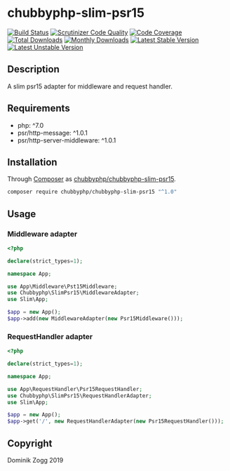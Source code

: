 # chubbyphp-slim-psr15

[![Build Status](https://api.travis-ci.org/chubbyphp/chubbyphp-slim-psr15.png?branch=master)](https://travis-ci.org/chubbyphp/chubbyphp-slim-psr15)
[![Scrutinizer Code Quality](https://scrutinizer-ci.com/g/chubbyphp/chubbyphp-slim-psr15/badges/quality-score.png?b=master)](https://scrutinizer-ci.com/g/chubbyphp/chubbyphp-slim-psr15/?branch=master)
[![Code Coverage](https://scrutinizer-ci.com/g/chubbyphp/chubbyphp-slim-psr15/badges/coverage.png?b=master)](https://scrutinizer-ci.com/g/chubbyphp/chubbyphp-slim-psr15/?branch=master)
[![Total Downloads](https://poser.pugx.org/chubbyphp/chubbyphp-slim-psr15/downloads.png)](https://packagist.org/packages/chubbyphp/chubbyphp-slim-psr15)
[![Monthly Downloads](https://poser.pugx.org/chubbyphp/chubbyphp-slim-psr15/d/monthly)](https://packagist.org/packages/chubbyphp/chubbyphp-slim-psr15)
[![Latest Stable Version](https://poser.pugx.org/chubbyphp/chubbyphp-slim-psr15/v/stable.png)](https://packagist.org/packages/chubbyphp/chubbyphp-slim-psr15)
[![Latest Unstable Version](https://poser.pugx.org/chubbyphp/chubbyphp-slim-psr15/v/unstable)](https://packagist.org/packages/chubbyphp/chubbyphp-slim-psr15)

## Description

A slim psr15 adapter for middleware and request handler.

## Requirements

 * php: ^7.0
 * psr/http-message: ^1.0.1
 * psr/http-server-middleware: ^1.0.1

## Installation

Through [Composer](http://getcomposer.org) as [chubbyphp/chubbyphp-slim-psr15][1].

```sh
composer require chubbyphp/chubbyphp-slim-psr15 "^1.0"
```

## Usage

### Middleware adapter

```php
<?php

declare(strict_types=1);

namespace App;

use App\Middleware\Pst15Middleware;
use Chubbyphp\SlimPsr15\MiddlewareAdapter;
use Slim\App;

$app = new App();
$app->add(new MiddlewareAdapter(new Psr15Middleware()));
```

### RequestHandler adapter

```php
<?php

declare(strict_types=1);

namespace App;

use App\RequestHandler\Psr15RequestHandler;
use Chubbyphp\SlimPsr15\RequestHandlerAdapter;
use Slim\App;

$app = new App();
$app->get('/', new RequestHandlerAdapter(new Psr15RequestHandler()));
```

## Copyright

Dominik Zogg 2019

[1]: https://packagist.org/packages/chubbyphp/chubbyphp-slim-psr15
